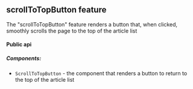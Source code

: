 ## scrollToTopButton feature

The "scrollToTopButton" feature renders a button that, when clicked, smoothly scrolls the page to the top of the article list

#### Public api

##### Components:

-   `ScrollToTopButton` - the component that renders a button to return to the top of the article list
